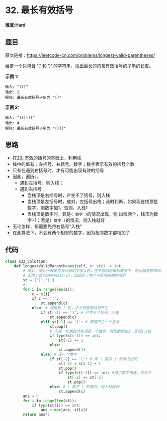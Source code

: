 # 32. 最长有效括号
**难度:Hard**
## 题目
原文链接：https://leetcode-cn.com/problems/longest-valid-parentheses/

给定一个只包含 '(' 和 ')' 的字符串，找出最长的包含有效括号的子串的长度。

**示例 1:**
```
输入: "(()"
输出: 2
解释: 最长有效括号子串为 "()"
```
**示例 2:**
```
输入: ")()())"
输出: 4
解释: 最长有效括号子串为 "()()"
```

## 思路
* 在[20. 有效的括号](https://github.com/czzbb/leetcode-python/blob/master/code/0020-%E6%9C%89%E6%95%88%E7%9A%84%E6%8B%AC%E5%8F%B7.md)的基础上，利用栈
* 栈中的值有：左括号、右括号、数字；数字表示有效的括号个数
* 只有在遇到右括号时，才有可能出现有效的括号
* 因此，遍历s，
  * 遇到左括号，则入栈；
  * 遇到右括号：
    * 当栈顶是右括号时，产生不了括号，则入栈
    * 当栈顶是左括号时，成对，左括号出栈；此时判断，如果现在栈顶是数字，则数字加1，否则，入栈1
    * 当栈顶是数字时，若是` ( 数字 ) `的情况出现，则 出栈两个，栈顶为数字+1；若是` ) 数字 ) `的情况，则入栈就好
* 无论怎样，都需要先将右括号"入栈"
* 在此算法下，不会有两个相邻的数字，因为相邻数字都相加了

## 代码
```python
class a32_Solution:
    def longestValidParentheses(self, s: str) -> int:
        # 哨兵；哨兵一般是在写代码时才加入的，在不影响结果的情况下，防止越界等情况。
        # 因为下面代码中有st[-2]，因此补了两个不影响结果的哨兵
        st = [')',')']
        #
        for i in range(len(s)):
            c = s[i]
            if c == '(':
                st.append(c)
            else: # 当碰到 ) 时，才会可能有括号产生
                if st[-1] == ')': # 产生不了括号，入栈
                    st.append(c)
                elif st[-1] == '(': # 直接产生一个括号
                    st.pop()
                    # 入栈：如果此时栈顶是一个数字，则把数字加1，否则1入栈
                    if type(st[-1]) == int:
                        st[-1] += 1
                    else:
                        st.append(1)
                else: # 是一个数字
                    if st[-2] == '(': # 即 ( 数字 ) 的情况出现
                        st[-2] = st[-1] + 1
                        st.pop()
                        if type(st[-2]) == int: #两个数字相连，则合并
                            st[-2] += st[-1]
                            st.pop()
                    else: # ) 数字 ) 的情况，则入栈就好
                        st.append(c)
        ans = 0
        for i in range(len(st)):
            if type(st[i]) == int:
                ans = max(ans, st[i])
        return ans*2
```
